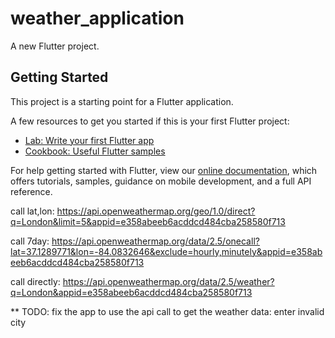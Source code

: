 # weather_application

A new Flutter project.

## Getting Started

This project is a starting point for a Flutter application.

A few resources to get you started if this is your first Flutter project:

- [Lab: Write your first Flutter app](https://flutter.dev/docs/get-started/codelab)
- [Cookbook: Useful Flutter samples](https://flutter.dev/docs/cookbook)

For help getting started with Flutter, view our
[online documentation](https://flutter.dev/docs), which offers tutorials,
samples, guidance on mobile development, and a full API reference.

call lat,lon: https://api.openweathermap.org/geo/1.0/direct?q=London&limit=5&appid=e358abeeb6acddcd484cba258580f713

call 7day: https://api.openweathermap.org/data/2.5/onecall?lat=37.1289771&lon=-84.0832646&exclude=hourly,minutely&appid=e358abeeb6acddcd484cba258580f713

call directly: https://api.openweathermap.org/data/2.5/weather?q=London&appid=e358abeeb6acddcd484cba258580f713


** TODO: fix the app to use the api call to get the weather data: enter invalid city